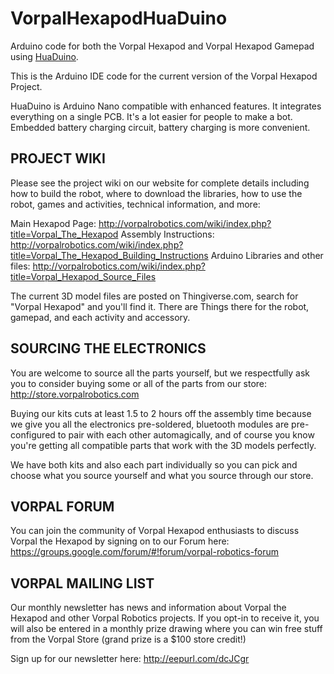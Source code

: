 # VorpalHexapodHuaDuino
Arduino code for both the Vorpal Hexapod and Vorpal Hexapod Gamepad using [HuaDuino](https://www.ebay.com/itm/312249230239). 

This is the Arduino IDE code for the current version of the Vorpal Hexapod Project.

HuaDuino is Arduino Nano compatible with enhanced features. It integrates everything on a single PCB. It's a lot easier for people to make a bot. Embedded battery charging circuit, battery charging is more convenient.

PROJECT WIKI
-----------------------------
Please see the project wiki on our website for complete details including how to build the robot, where to download the libraries, how to use the robot, games and activities, technical information, and more:

Main Hexapod Page: http://vorpalrobotics.com/wiki/index.php?title=Vorpal_The_Hexapod
Assembly Instructions: http://vorpalrobotics.com/wiki/index.php?title=Vorpal_The_Hexapod_Building_Instructions
Arduino Libraries and other files: http://vorpalrobotics.com/wiki/index.php?title=Vorpal_Hexapod_Source_Files

The current 3D model files are posted on Thingiverse.com, search for "Vorpal Hexapod" and you'll find it. There are Things there for the robot, gamepad, and each activity and accessory.

SOURCING THE ELECTRONICS
------------------------
You are welcome to source all the parts yourself, but we respectfully ask you to consider buying some or all of the parts from our store:
http://store.vorpalrobotics.com

Buying our kits cuts at least 1.5 to 2 hours off the assembly time because we give you all the electronics pre-soldered, bluetooth modules are pre-configured to pair with each other automagically, and of course you know you're getting all compatible parts that work with the 3D models perfectly.

We have both kits and also each part individually so you can pick and choose what you source yourself and what you source through our store.

VORPAL FORUM
------------
You can join the community of Vorpal Hexapod enthusiasts to discuss Vorpal the Hexapod by signing on to our Forum here:
https://groups.google.com/forum/#!forum/vorpal-robotics-forum

VORPAL MAILING LIST
-------------------
Our monthly newsletter has news and information about Vorpal the Hexapod and other Vorpal Robotics projects. If you opt-in to receive it, you will also be entered in a monthly prize drawing where you can win free stuff from the Vorpal Store (grand prize is a $100 store credit!)

Sign up for our newsletter here: http://eepurl.com/dcJCgr
